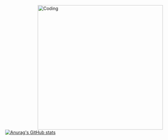 <img align="right" alt="Coding" width="400" src="https://github.com/002Nero/images/blob/f795fa77b23317c17c03f6243ee9432bf909683a/Bani%C3%A8re.png">


[![Anurag's GitHub stats](https://github-readme-stats.vercel.app/api?username=002Nero)](https://github.com/002Nero/github-readme-stats)
